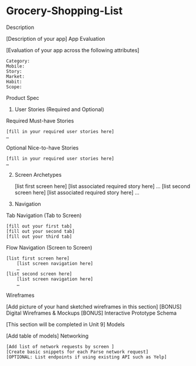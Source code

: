 # Grocery-Shopping-List
Description

[Description of your app]
App Evaluation

[Evaluation of your app across the following attributes]

    Category:
    Mobile:
    Story:
    Market:
    Habit:
    Scope:

Product Spec
1. User Stories (Required and Optional)

Required Must-have Stories

    [fill in your required user stories here]
    …

Optional Nice-to-have Stories

    [fill in your required user stories here]
    …

2. Screen Archetypes

    [list first screen here]
        [list associated required story here]
        …
    [list second screen here]
        [list associated required story here]
        …

3. Navigation

Tab Navigation (Tab to Screen)

    [fill out your first tab]
    [fill out your second tab]
    [fill out your third tab]

Flow Navigation (Screen to Screen)

    [list first screen here]
        [list screen navigation here]
        …
    [list second screen here]
        [list screen navigation here]
        …

Wireframes

[Add picture of your hand sketched wireframes in this section]
[BONUS] Digital Wireframes & Mockups
[BONUS] Interactive Prototype
Schema

[This section will be completed in Unit 9]
Models

[Add table of models]
Networking

    [Add list of network requests by screen ]
    [Create basic snippets for each Parse network request]
    [OPTIONAL: List endpoints if using existing API such as Yelp]
